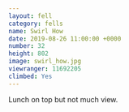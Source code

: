 ```yaml
---
layout: fell
category: fells
name: Swirl How
date: 2019-08-26 11:00:00 +0000
number: 32
height: 802
image: swirl_how.jpg
viewranger: 11692205
climbed: Yes
---
```

Lunch on top but not much view.
